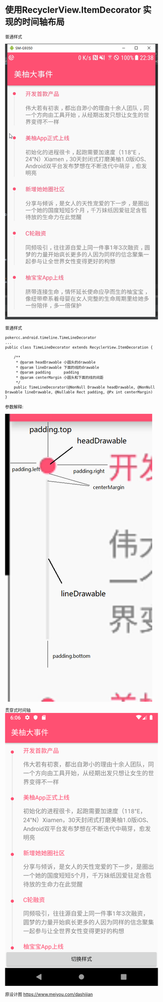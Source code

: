 # 使用RecyclerView.ItemDecorator 实现的时间轴布局


普通样式

![](timeline.png)


普通样式
```
pokercc.android.timeline.TimeLineDecorator
...
public class TimeLineDecorator extends RecyclerView.ItemDecoration {
    
    /**
     * @param headDrawable 小圆头的drawable
     * @param lineDrawable 下面的线的drawable
     * @param padding      padding
     * @param centerMargin 小圆头和下面的线的间距
     */
    public TimeLineDecorator(@NonNull Drawable headDrawable, @NonNull Drawable lineDrawable, @Nullable Rect padding, @Px int centerMargin) 
}
```

参数解释:

![](params.png)

贯穿式时间轴
![贯穿式时间轴](through-timeline.png)

原设计图
https://www.meiyou.com/dashijian